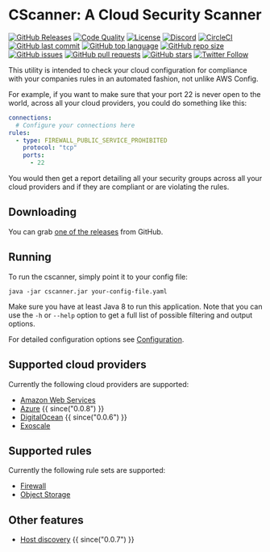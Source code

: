 # CScanner: A Cloud Security Scanner

[![GitHub Releases](https://img.shields.io/github/release/janoszen/cscanner.svg)](https://github.com/janoszen/cscanner/releases)
[![Code Quality](https://img.shields.io/lgtm/grade/java/g/janoszen/cscanner.svg)](https://lgtm.com/projects/g/janoszen/cscanner/)
[![License](https://img.shields.io/github/license/janoszen/cscanner.svg)](https://github.com/janoszen/cscanner/blob/master/LICENSE)
[![Discord](https://img.shields.io/discord/413306353545773069.svg)](https://pasztor.at/discord)
[![CircleCI](https://img.shields.io/circleci/project/github/janoszen/cscanner.svg)](https://circleci.com/gh/janoszen/cscanner)
[![GitHub last commit](https://img.shields.io/github/last-commit/janoszen/cscanner.svg)](https://github.com/janoszen/cscanner)
[![GitHub top language](https://img.shields.io/github/languages/top/janoszen/cscanner.svg)](https://github.com/janoszen/cscanner)
[![GitHub repo size](https://img.shields.io/github/repo-size/janoszen/cscanner.svg)](https://github.com/janoszen/cscanner)
[![GitHub issues](https://img.shields.io/github/issues/janoszen/cscanner.svg)](https://github.com/janoszen/cscanner/issues)
[![GitHub pull requests](https://img.shields.io/github/issues-pr/janoszen/cscanner.svg)](https://github.com/janoszen/cscanner/pulls)
[![GitHub stars](https://img.shields.io/github/stars/janoszen/cscanner.svg?style=social)](https://github.com/janoszen/cscanner)
[![Twitter Follow](https://img.shields.io/twitter/follow/cscannerio.svg?style=social)](https://twitter.com/cscannerio)

This utility is intended to check your cloud configuration for compliance with your companies rules in an automated
fashion, not unlike AWS Config.

For example, if you want to make sure that your port 22 is never open to the world, across all your cloud providers,
you could do something like this:

```yaml
connections:
  # Configure your connections here
rules:
  - type: FIREWALL_PUBLIC_SERVICE_PROHIBITED
    protocol: "tcp"
    ports:
      - 22
```

You would then get a report detailing all your security groups across all your cloud providers and if they
are compliant or are violating the rules.

## Downloading

You can grab [one of the releases](https://github.com/janoszen/cscanner/releases) from GitHub.

## Running

To run the cscanner, simply point it to your config file:

```
java -jar cscanner.jar your-config-file.yaml
```

Make sure you have at least Java 8 to run this application. Note that you can use the `-h` or `--help` option to get a 
full list of possible filtering and output options.

For detailed configuration options see [Configuration](configuration.md).

## Supported cloud providers

Currently the following cloud providers are supported:

- [Amazon Web Services](providers/aws.md)
- [Azure](providers/azure.md) {{ since("0.0.8") }}
- [DigitalOcean](providers/digitalocean.md) {{ since("0.0.6") }}
- [Exoscale](providers/exoscale.md)

## Supported rules

Currently the following rule sets are supported:

- [Firewall](rules/firewall.md)
- [Object Storage](rules/objectstorage.md)

## Other features

- [Host discovery](other/host-discovery.md) {{ since("0.0.7") }}
